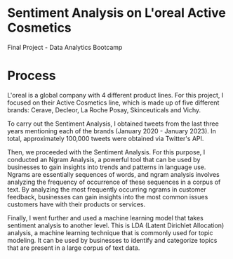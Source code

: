 # Sentiment Analysis on L'oreal Active Cosmetics 
Final Project - Data Analytics Bootcamp

# Process
L'oreal is a global company with 4 different product lines. For this project, I focused on their Active Cosmetics line, which is made up of five different brands: Cerave, Decleor, La Roche Posay, Skinceuticals and Vichy.

To carry out the Sentiment Analysis, I obtained tweets from the last three years mentioning each of the brands (January 2020 - January 2023). In total, approximately 100,000 tweets were obtained via Twitter's API. 

Then, we proceeded with the Sentiment Analysis. For this purpose, I conducted an Ngram Analysis, a powerful tool that can be used by businesses to gain insights into trends and patterns in language use. Ngrams are essentially sequences of words, and ngram analysis involves analyzing the frequency of occurrence of these sequences in a corpus of text. By analyzing the most frequently occurring ngrams in customer feedback, businesses can gain insights into the most common issues customers have with their products or services. 

Finally, I went further and used a machine learning model that takes sentiment analysis to another level. This is LDA (Latent Dirichlet Allocation) analysis, a machine learning technique that is commonly used for topic modeling. It can be used by businesses to identify and categorize topics that are present in a large corpus of text data.
